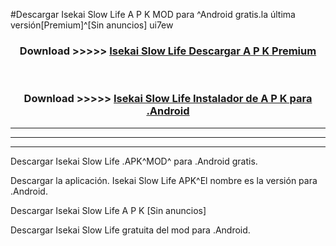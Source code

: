 #Descargar Isekai Slow Life  A P K MOD para ^Android gratis.la última versión[Premium]^[Sin anuncios] ui7ew



<div align="center">
<h3>Download >>>>> <a href="https://es-web.web.app/?es= ${title}">Isekai Slow Life  Descargar A P K Premium</a></h3><br>

<h3>Download >>>>> <a href="https://es-web.web.app/?es= ${title}">Isekai Slow Life  Instalador de A P K para .Android</a></h3>
</div>


----------------------------------------------------------

----------------------------------------------------------

----------------------------------------------------------

Descargar Isekai Slow Life  .APK^MOD^ para .Android gratis.

Descargar la aplicación. Isekai Slow Life  APK^El nombre es la versión para .Android.

Descargar Isekai Slow Life  A P K [Sin anuncios]

Descargar Isekai Slow Life  gratuita del mod para .Android.